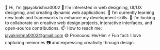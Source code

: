 👋 Hi, I’m @jayakrishna0002
👀 I’m interested in web designing, UI/UX designing, and creating dynamic web applications.
🌱 I’m currently learning new tools and frameworks to enhance my development skills.
💞️ I’m looking to collaborate on creative web design projects, interactive interfaces, and open-source contributions.
📫 How to reach me: jayakrishna0002@gmail.com
😄 Pronouns: He/Him
⚡ Fun fact: I love capturing memories 📷 and expressing creativity through design.










<!---
jayakrishna0002/jayakrishna0002 is a ✨ special ✨ repository because its `README.md` (this file) appears on your GitHub profile.
You can click the Preview link to take a look at your changes.
--->
